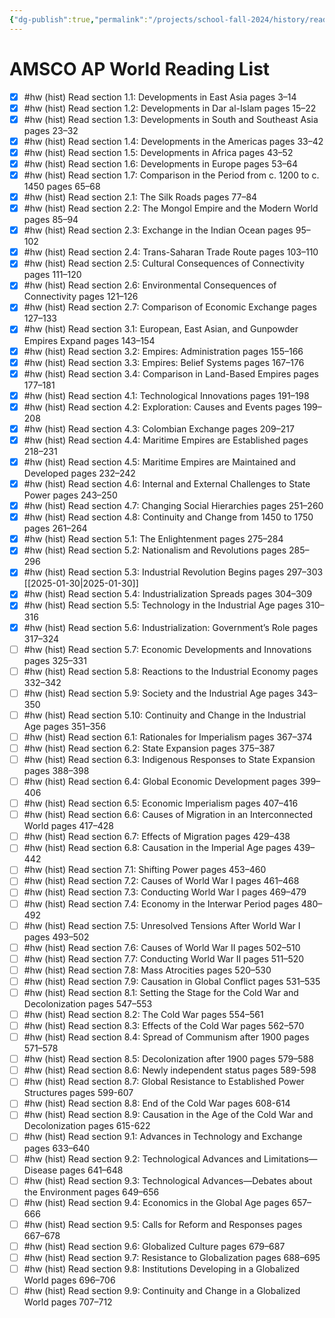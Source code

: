```yaml
---
{"dg-publish":true,"permalink":"/projects/school-fall-2024/history/reading-list/"}
---
```



# AMSCO AP World Reading List

- [x] #hw (hist) Read section 1.1: Developments in East Asia pages 3–14
- [x] #hw (hist) Read section 1.2: Developments in Dar al-Islam pages 15–22
- [x] #hw (hist) Read section 1.3: Developments in South and Southeast Asia pages 23–32
- [x] #hw (hist) Read section 1.4: Developments in the Americas pages 33–42
- [x] #hw (hist) Read section 1.5: Developments in Africa pages 43–52
- [x] #hw (hist) Read section 1.6: Developments in Europe pages 53–64
- [x] #hw (hist) Read section 1.7: Comparison in the Period from c. 1200 to c. 1450 pages 65–68
- [x] #hw (hist) Read section 2.1: The Silk Roads pages 77–84
- [x] #hw (hist) Read section 2.2: The Mongol Empire and the Modern World pages 85–94
- [x] #hw (hist) Read section 2.3: Exchange in the Indian Ocean pages 95–102
- [x] #hw (hist) Read section 2.4: Trans-Saharan Trade Route pages 103–110
- [x] #hw (hist) Read section 2.5: Cultural Consequences of Connectivity pages 111–120
- [x] #hw (hist) Read section 2.6: Environmental Consequences of Connectivity pages 121–126
- [x] #hw (hist) Read section 2.7: Comparison of Economic Exchange pages 127–133
- [x] #hw (hist) Read section 3.1: European, East Asian, and Gunpowder Empires Expand pages 143–154
- [x] #hw (hist) Read section 3.2: Empires: Administration pages 155–166
- [x] #hw (hist) Read section 3.3: Empires: Belief Systems pages 167–176
- [x] #hw (hist) Read section 3.4: Comparison in Land-Based Empires pages 177–181
- [x] #hw (hist) Read section 4.1: Technological Innovations pages 191–198
- [x] #hw (hist) Read section 4.2: Exploration: Causes and Events pages 199–208
- [x] #hw (hist) Read section 4.3: Colombian Exchange pages 209–217
- [x] #hw (hist) Read section 4.4: Maritime Empires are Established pages 218–231
- [x] #hw (hist) Read section 4.5: Maritime Empires are Maintained and Developed pages 232–242
- [x] #hw (hist) Read section 4.6: Internal and External Challenges to State Power pages 243–250
- [x] #hw (hist) Read section 4.7: Changing Social Hierarchies pages 251–260
- [x] #hw (hist) Read section 4.8: Continuity and Change from 1450 to 1750 pages 261–264
- [x] #hw (hist) Read section 5.1: The Enlightenment pages 275–284
- [x] #hw (hist) Read section 5.2: Nationalism and Revolutions pages 285–296
- [x] #hw (hist) Read section 5.3: Industrial Revolution Begins pages 297–303 [[2025-01-30\|2025-01-30]]
- [x] #hw (hist) Read section 5.4: Industrialization Spreads pages 304–309 
- [x] #hw (hist) Read section 5.5: Technology in the Industrial Age pages 310–316 
- [x] #hw (hist) Read section 5.6: Industrialization: Government’s Role pages 317–324 
- [ ] #hw (hist) Read section 5.7: Economic Developments and Innovations pages 325–331 
- [ ] #hw (hist) Read section 5.8: Reactions to the Industrial Economy pages 332–342 
- [ ] #hw (hist) Read section 5.9: Society and the Industrial Age pages 343–350 
- [ ] #hw (hist) Read section 5.10: Continuity and Change in the Industrial Age pages 351–356 
- [ ] #hw (hist) Read section 6.1: Rationales for Imperialism pages 367–374 
- [ ] #hw (hist) Read section 6.2: State Expansion pages 375–387
- [ ] #hw (hist) Read section 6.3: Indigenous Responses to State Expansion pages 388–398
- [ ] #hw (hist) Read section 6.4: Global Economic Development pages 399–406
- [ ] #hw (hist) Read section 6.5: Economic Imperialism pages 407–416
- [ ] #hw (hist) Read section 6.6: Causes of Migration in an Interconnected World pages 417–428
- [ ] #hw (hist) Read section 6.7: Effects of Migration pages 429–438
- [ ] #hw (hist) Read section 6.8: Causation in the Imperial Age pages 439–442
- [ ] #hw (hist) Read section 7.1: Shifting Power pages 453–460
- [ ] #hw (hist) Read section 7.2: Causes of World War I pages 461–468
- [ ] #hw (hist) Read section 7.3: Conducting World War I pages 469–479
- [ ] #hw (hist) Read section 7.4: Economy in the Interwar Period pages 480–492
- [ ] #hw (hist) Read section 7.5: Unresolved Tensions After World War I pages 493–502
- [ ] #hw (hist) Read section 7.6: Causes of World War II pages 502–510
- [ ] #hw (hist) Read section 7.7: Conducting World War II pages 511–520
- [ ] #hw (hist) Read section 7.8: Mass Atrocities pages 520–530
- [ ] #hw (hist) Read section 7.9: Causation in Global Conflict pages 531–535
- [ ] #hw (hist) Read section 8.1: Setting the Stage for the Cold War and Decolonization pages 547–553
- [ ] #hw (hist) Read section 8.2: The Cold War pages 554–561
- [ ] #hw (hist) Read section 8.3: Effects of the Cold War pages 562–570
- [ ] #hw (hist) Read section 8.4: Spread of Communism after 1900 pages 571–578
- [ ] #hw (hist) Read section 8.5: Decolonization after 1900 pages 579–588
- [ ] #hw (hist) Read section 8.6: Newly independent status pages 589-598
- [ ] #hw (hist) Read section 8.7: Global Resistance to Established Power Structures pages 599-607
- [ ] #hw (hist) Read section 8.8: End of the Cold War pages 608-614
- [ ] #hw (hist) Read section 8.9: Causation in the Age of the Cold War and Decolonization pages 615-622
- [ ] #hw (hist) Read section 9.1: Advances in Technology and Exchange pages 633–640
- [ ] #hw (hist) Read section 9.2: Technological Advances and Limitations—Disease pages 641–648
- [ ] #hw (hist) Read section 9.3: Technological Advances—Debates about the Environment pages 649–656
- [ ] #hw (hist) Read section 9.4: Economics in the Global Age pages 657–666
- [ ] #hw (hist) Read section 9.5: Calls for Reform and Responses pages 667–678
- [ ] #hw (hist) Read section 9.6: Globalized Culture pages 679–687
- [ ] #hw (hist) Read section 9.7: Resistance to Globalization pages 688–695
- [ ] #hw (hist) Read section 9.8: Institutions Developing in a Globalized World pages 696–706
- [ ] #hw (hist) Read section 9.9: Continuity and Change in a Globalized World pages 707–712
